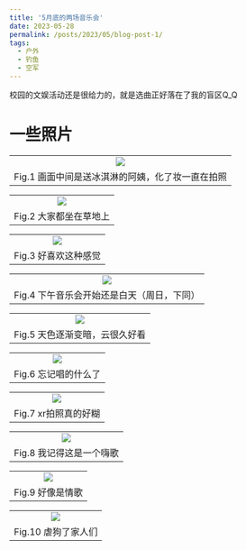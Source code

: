 ```yaml
---
title: '5月底的两场音乐会'
date: 2023-05-28
permalink: /posts/2023/05/blog-post-1/
tags:
  - 户外
  - 钓鱼
  - 空军
---
```

校园的文娱活动还是很给力的，就是选曲正好落在了我的盲区Q_Q

一些照片
======

<table width="100%" border="0" cellspacing="0" cellpadding="0">
  <tr>
    <td align="center"><img src="/images/2023-5-yinyuehui-1.JPG"/> </td>
  </tr>
  <tr>
    <td align="center">Fig.1 画面中间是送冰淇淋的阿姨，化了妆一直在拍照</td>
  </tr>
</table>

<table width="100%" border="0" cellspacing="0" cellpadding="0">
  <tr>
    <td align="center"><img src="/images/2023-5-yinyuehui-2.JPG"/> </td>
  </tr>
  <tr>
    <td align="center">Fig.2 大家都坐在草地上</td>
  </tr>
</table>
<table width="100%" border="0" cellspacing="0" cellpadding="0">
  <tr>
    <td align="center"><img src="/images/2023-5-yinyuehui-3.JPG"/> </td>
  </tr>
  <tr>
    <td align="center">Fig.3 好喜欢这种感觉</td>
  </tr>
</table>

<table width="100%" border="0" cellspacing="0" cellpadding="0">
  <tr>
    <td align="center"><img src="/images/2023-5-yinyuehui-4.JPG"/> </td>
  </tr>
  <tr>
    <td align="center">Fig.4 下午音乐会开始还是白天（周日，下同）</td>
  </tr>
</table><table width="100%" border="0" cellspacing="0" cellpadding="0">
  <tr>
    <td align="center"><img src="/images/2023-5-yinyuehui-5.JPG"/> </td>
  </tr>
  <tr>
    <td align="center">Fig.5 天色逐渐变暗，云很久好看</td>
  </tr>
</table>

<table width="100%" border="0" cellspacing="0" cellpadding="0">
  <tr>
    <td align="center"><img src="/images/2023-5-yinyuehui-6.JPG"/> </td>
  </tr>
  <tr>
    <td align="center">Fig.6 忘记唱的什么了</td>
  </tr>
</table><table width="100%" border="0" cellspacing="0" cellpadding="0">
  <tr>
    <td align="center"><img src="/images/2023-5-yinyuehui-7.JPG"/> </td>
  </tr>
  <tr>
    <td align="center">Fig.7 xr拍照真的好糊</td>
  </tr>
</table>

<table width="100%" border="0" cellspacing="0" cellpadding="0">
  <tr>
    <td align="center"><img src="/images/2023-5-yinyuehui-8.JPG"/> </td>
  </tr>
  <tr>
    <td align="center">Fig.8 我记得这是一个嗨歌</td>
  </tr>
</table>
<table width="100%" border="0" cellspacing="0" cellpadding="0">
  <tr>
    <td align="center"><img src="/images/2023-5-yinyuehui-9.JPG"/> </td>
  </tr>
  <tr>
    <td align="center">Fig.9 好像是情歌</td>
  </tr>
</table>
<table width="100%" border="0" cellspacing="0" cellpadding="0">
  <tr>
    <td align="center"><img src="/images/2023-5-yinyuehui-10.JPG"/> </td>
  </tr>
  <tr>
    <td align="center">Fig.10 虐狗了家人们</td>
  </tr>
</table>
